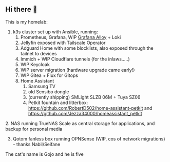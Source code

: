 ## Hi there 👋

This is my homelab: 
1. k3s cluster set up with Ansible, running:
   1. Prometheus, Grafana, WIP [Grafana Alloy](https://www.reddit.com/r/PrometheusMonitoring/comments/1h82jyv/node_exporter_or_alloy_what_do_you_use/) + Loki
   2. Jellyfin exposed with Tailscale Operator
   3. Adguard Home with some blocklists, also exposed through the tailnet to devices
   4. Immich + WIP Cloudflare tunnels (for the inlaws.....)
   5. WIP Keycloak
   6. WIP server migration (hardware upgrade came early!)
   7. WIP Gitea + Flux for Gitops
   8. Home Assistant
       1. Samsung TV
       2. old Sensibo dongle
       3. (currently shipping) SMLight SLZB 06M + Tuya SZ06
       4. Petkit fountain and litterbox: https://github.com/RobertD502/home-assistant-petkit and https://github.com/Jezza34000/homeassistant_petkit
<!-->
2. NAS running TrueNAS Scale as central storage for applications, and backup for personal media
<!--3. Raspberry Pi 4 running Home Assistant, and Sonoff dongle for Zigbee (now try saying that again) -->
3. Qotom fanless box running OPNSense (WIP, cos of network migrations) - thanks Nabil/Seifane

The cat's name is Gojo and he is five

<!--

**Here are some ideas to get you started:**

🙋‍♀️ A short introduction - what is your organization all about?
🌈 Contribution guidelines - how can the community get involved?
👩‍💻 Useful resources - where can the community find your docs? Is there anything else the community should know?
🍿 Fun facts - what does your team eat for breakfast?
🧙 Remember, you can do mighty things with the power of [Markdown](https://docs.github.com/github/writing-on-github/getting-started-with-writing-and-formatting-on-github/basic-writing-and-formatting-syntax)
-->

